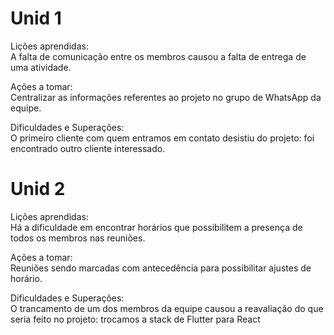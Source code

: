 # Unid 1

Lições aprendidas:  
A falta de comunicação entre os membros causou a falta de entrega de uma atividade. 

Ações a tomar:  
Centralizar as informações referentes ao projeto no grupo de WhatsApp da equipe. 

Dificuldades e Superações:  
O primeiro cliente com quem entramos em contato desistiu do projeto: foi encontrado outro cliente interessado. 


# Unid 2
Lições aprendidas:   
Há a dificuldade em encontrar horários que possibilitem a presença de todos os membros nas reuniões. 

Ações a tomar:  
Reuniões sendo marcadas com antecedência para possibilitar ajustes de horário. 

Dificuldades e Superações:   
O trancamento de um dos membros da equipe causou a reavaliação do que seria feito no projeto: trocamos a stack de Flutter para React